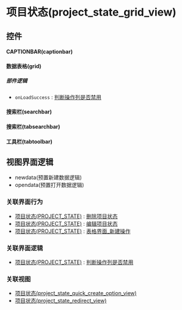 # 项目状态(project_state_grid_view)  <!-- {docsify-ignore-all} -->



## 控件
#### CAPTIONBAR(captionbar)
#### 数据表格(grid)

##### 部件逻辑
* `onLoadSuccess` : [判断操作列是否禁用](module/ProjMgmt/project_state/uilogic/judge_column_state)
#### 搜索栏(searchbar)
#### 搜索栏(tabsearchbar)
#### 工具栏(tabtoolbar)

## 视图界面逻辑
  * newdata(预置新建数据逻辑)
  * opendata(预置打开数据逻辑)


### 关联界面行为
  * [项目状态(PROJECT_STATE)](module/ProjMgmt/project_state) : [删除项目状态](module/ProjMgmt/project_state#界面行为)
  * [项目状态(PROJECT_STATE)](module/ProjMgmt/project_state) : [编辑项目状态](module/ProjMgmt/project_state#界面行为)
  * [项目状态(PROJECT_STATE)](module/ProjMgmt/project_state) : [表格界面_新建操作](module/ProjMgmt/project_state#界面行为)

### 关联界面逻辑
  * [项目状态(PROJECT_STATE)](module/ProjMgmt/project_state) : [判断操作列是否禁用](module/ProjMgmt/project_state/uilogic/judge_column_state)

### 关联视图
  * [项目状态(project_state_quick_create_option_view)](app/view/project_state_quick_create_option_view)
  * [项目状态(project_state_redirect_view)](app/view/project_state_redirect_view)

<script>
 const { createApp } = Vue
  createApp({
    data() {
      return {

      }
    }
  }).use(ElementPlus).mount('#app')
</script>